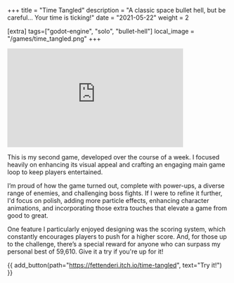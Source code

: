 +++
title = "Time Tangled"
description = "A classic space bullet hell, but be careful... Your time is ticking!"
date = "2021-05-22"
weight = 2

[extra]
tags=["godot-engine", "solo", "bullet-hell"]
local_image = "/games/time_tangled.png"
+++
<div class = "gallery">
<iframe width="400" height="225" src="https://www.youtube.com/embed/rH-SM4XfNYA?si=nbVSHw2G1axhkvUS" title="Time Tangled Playthrough" frameborder="0" allow="accelerometer; autoplay; clipboard-write; encrypted-media; gyroscope; picture-in-picture; web-share" referrerpolicy="strict-origin-when-cross-origin" allowfullscreen></iframe>
</div>

This is my second game, developed over the course of a week. I focused heavily on enhancing its visual appeal and crafting an engaging main game loop to keep players entertained.

I’m proud of how the game turned out, complete with power-ups, a diverse range of enemies, and challenging boss fights. If I were to refine it further, I'd focus on polish, adding more particle effects, enhancing character animations, and incorporating those extra touches that elevate a game from good to great.

One feature I particularly enjoyed designing was the scoring system, which constantly encourages players to push for a higher score. And, for those up to the challenge, there’s a special reward for anyone who can surpass my personal best of 59,610. Give it a try if you're up for it!

{{ add_button(path="https://fettenderi.itch.io/time-tangled", text="Try it!") }}